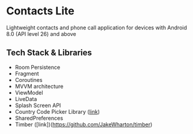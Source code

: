 # Contacts Lite
Lightweight contacts and phone call application for devices with Android 8.0 (API level 26) and above

## Tech Stack & Libraries
- Room Persistence
- Fragment
- Coroutines
- MVVM architecture
- ViewModel
- LiveData
- Splash Screen API
- Country Code Picker Library ([link](https://github.com/hbb20/CountryCodePickerProject))
- SharedPreferences
- Timber ([link])(https://github.com/JakeWharton/timber)
